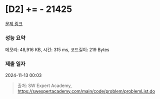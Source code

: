 # [D2] += - 21425 

[문제 링크](https://swexpertacademy.com/main/code/problem/problemDetail.do?contestProbId=AZD8K_UayDoDFAVs) 

### 성능 요약

메모리: 48,916 KB, 시간: 315 ms, 코드길이: 219 Bytes

### 제출 일자

2024-11-13 00:03



> 출처: SW Expert Academy, https://swexpertacademy.com/main/code/problem/problemList.do